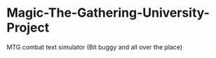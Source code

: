 # Magic-The-Gathering-University-Project
MTG combat text simulator (Bit buggy and all over the place)
